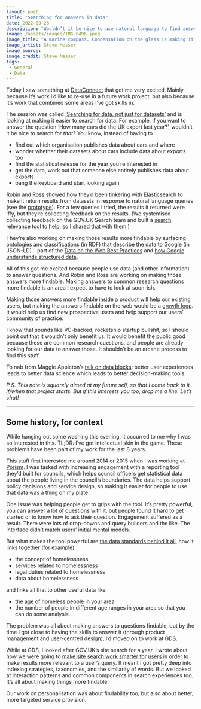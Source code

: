 ```yaml
---
layout: post
title: "Searching for answers in data"
date: 2022-09-26
description: "Wouldn’t it be nice to use natural language to find answers to questions? Rather than trawling through heaps of datasets?"
image: /assets/images/IMG_0496.jpeg
image_title: "A marine compass. Condensation on the glass is making it hard to read the numbers"
image_artist: Steve Messer
image_source:
image_credit: Steve Messer
tags:
 - General
 - Data
---
```


Today I saw something at [DataConnect](https://dataconnect.api.gov.uk/index) that got me very excited. Mainly because it’s work I’d like to re-use in a future work project, but also because it’s work that combined some areas I’ve got skills in. 

The session was called [‘Searching for data, not just for datasets’](https://dataconnect.api.gov.uk/dc22/#3:00pm-to-3:30pm-Searching-for-data,-not-just-for-datasets) and is looking at making it easier to search for data. For example, if you want to answer the question ‘How many cars did the UK export last year?’, wouldn’t it be nice to search for _that_? You know, instead of having to

- find out which organisation publishes data about cars and where
- wonder whether their datasets about cars include data about exports too
- find the statistical release for the year you’re interested in
- get the data, work out that someone else entirely publishes data about exports
- bang the keyboard and start looking again

[Robin](https://twitter.com/robsteranium) and [Ross](https://github.com/rossbowen) showed how they’d been tinkering with Elasticsearch to make it return results from datasets in response to natural language queries (see the [prototype](https://search-prototype.gss-data.org.uk)). For a few queries I tried, the results it returned were iffy, but they’re collecting feedback on the results. (We systemised collecting feedback on the GOV.UK Search team and built a [search relevance tool](https://github.com/alphagov/govuk-search-relevance-tool) to help, so I shared that with them.)

They’re also working on making those results more findable by surfacing ontologies and classifications (in RDF) that describe the data to Google (in JSON-LD) – part of the [Data on the Web Best Practices](https://www.w3.org/TR/dwbp/) and [how Google understands structured data](https://developers.google.com/search/docs/appearance/structured-data/intro-structured-data).

All of this got me excited because people use data (and other information) to answer questions. And Robin and Ross are working on making those answers more findable. Making answers to common research questions more findable is an area I expect to have to look at soon-ish. 

Making those answers more findable inside a product will help our existing users, but making the answers findable on the web would be a [growth loop](https://www.reforge.com/blog/growth-loops). It would help us find new prospective users and help support our users’ community of practice.

I know that sounds like VC-backed, rocketship startup bullshit, so I should point out that it wouldn’t only benefit us. It would benefit the public good because these are common research questions, and people are already looking for our data to answer those. It shouldn’t be an arcane process to find this stuff. 

To nab from Maggie Appleton’s [talk on data blocks](https://maggieappleton.com/block-data): better user experiences leads to better data science which leads to better decision-making tools.

_P.S. This note is squarely aimed at my future self, so that I come back to it if/when that project starts. But if this interests you too, drop me a line. Let’s chat!_

* * *

## Some history, for context

While hanging out some washing this evening, it occurred to me why I was so interested in this. TL;DR: I’ve got intellectual skin in the game. These problems have been part of my work for the last 8 years. 

This stuff first interested me around 2014 or 2015 when I was working at [Porism](https://porism.com). I was tasked with increasing engagement with a reporting tool they’d built for councils, which helps council officers get statistical data about the people living in the council’s boundaries. The data helps support policy decisions and service design, so making it easier for people to use that data was a thing on my plate. 

One issue was helping people get to grips with the tool. It’s pretty powerful, you can answer a lot of questions with it, but people found it hard to get started or to know how to ask their question. Engagement suffered as a result. There were lots of drop-downs and query builders and the like. The interface didn’t match users’ initial mental models.

But what makes the tool powerful are [the data standards behind it all](https://standards.esd.org.uk/), how it links together (for example)

- the concept of homelessness
- services related to homelessness
- legal duties related to homelessness
- data about homelessness

and links all that to other useful data like 

- the age of homeless people in your area
- the number of people in different age ranges in your area
so that you can do some analysis.

The problem was all about making answers to questions findable, but by the time I got close to having the skills to answer it (through product management and user-centred design), I’d moved on to work at GDS.

While at GDS, I looked after GOV.UK’s site search for a year. I wrote about how we were going to [make site search work smarter for users](https://insidegovuk.blog.gov.uk/2019/07/05/making-site-search-work-smarter-for-users/) in order to make results more relevant to a user’s query. It meant I got pretty deep into indexing strategies, taxonomies, and the similarity of words. But we looked at interaction patterns and common components in search experiences too. It’s all about making things more findable.

Our work on personalisation was about findability too, but also about better, more targeted service provision. 